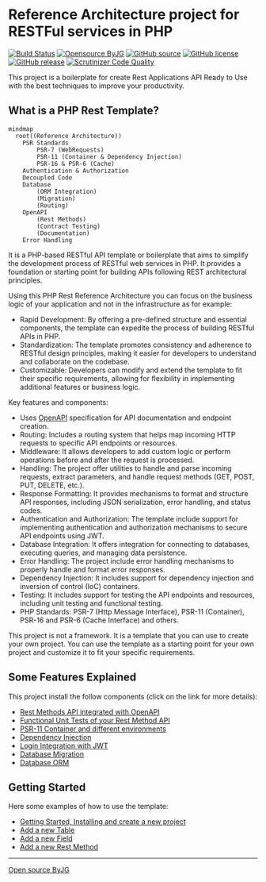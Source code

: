 # Reference Architecture project for RESTFul services in PHP

[![Build Status](https://github.com/byjg/php-rest-template/actions/workflows/build-app-image.yml/badge.svg?branch=master)](https://github.com/byjg/php-rest-template/actions/workflows/build-app-image.yml)
[![Opensource ByJG](https://img.shields.io/badge/opensource-byjg-success.svg)](http://opensource.byjg.com)
[![GitHub source](https://img.shields.io/badge/Github-source-informational?logo=github)](https://github.com/byjg/php-rest-template/)
[![GitHub license](https://img.shields.io/github/license/byjg/php-rest-template.svg)](https://opensource.byjg.com/opensource/licensing.html)
[![GitHub release](https://img.shields.io/github/release/byjg/php-rest-template.svg)](https://github.com/byjg/php-rest-template/releases/)
[![Scrutinizer Code Quality](https://scrutinizer-ci.com/g/byjg/php-rest-template/badges/quality-score.png?b=master)](https://scrutinizer-ci.com/g/byjg/php-rest-template/?branch=master)

This project is a boilerplate for create Rest Applications API Ready to Use with the best techniques to improve your productivity.

## What is a PHP Rest Template?

```mermaid
mindmap
  root((Reference Architecture))
    PSR Standards
        PSR-7 (WebRequests)
        PSR-11 (Container & Dependency Injection)
        PSR-16 & PSR-6 (Cache)
    Authentication & Authorization
    Decoupled Code
    Database
        (ORM Integration)
        (Migration)
        (Routing)
    OpenAPI
        (Rest Methods)
        (Contract Testing)
        (Documentation)
    Error Handling
```

It is a PHP-based RESTful API template or boilerplate that aims to simplify the development process of RESTful web services in PHP.
It provides a foundation or starting point for building APIs following REST architectural principles.

Using this PHP Rest Reference Architecture you can focus on the business logic of your application and not in the infrastructure as for example:

- Rapid Development: By offering a pre-defined structure and essential components, the template can expedite the process of building RESTful APIs in PHP.
- Standardization: The template promotes consistency and adherence to RESTful design principles, making it easier for developers to understand and collaborate on the codebase.
- Customizable: Developers can modify and extend the template to fit their specific requirements, allowing for flexibility in implementing additional features or business logic.

Key features and components:

- Uses [OpenAPI](https://swagger.io/specification/) specification for API documentation and endpoint creation.
- Routing: Includes a routing system that helps map incoming HTTP requests to specific API endpoints or resources.
- Middleware: It allows developers to add custom logic or perform operations before and after the request is processed.
- Handling: The project offer utilities to handle and parse incoming requests, extract parameters, and handle request methods (GET, POST, PUT, DELETE, etc.).
- Response Formatting: It provides mechanisms to format and structure API responses, including JSON serialization, error handling, and status codes.
- Authentication and Authorization: The template include support for implementing authentication and authorization mechanisms to secure API endpoints using JWT.
- Database Integration: It offers integration for connecting to databases, executing queries, and managing data persistence.
- Error Handling: The project include error handling mechanisms to properly handle and format error responses.
- Dependency Injection: It includes support for dependency injection and inversion of control (IoC) containers.
- Testing: It includes support for testing the API endpoints and resources, including unit testing and functional testing.
- PHP Standards: PSR-7 (Http Message Interface), PSR-11 (Container), PSR-16 and PSR-6 (Cache Interface) and others.

This project is not a framework. It is a template that you can use to create your own project. You can use the template as a starting point for your own project and customize it to fit your specific requirements.

## Some Features Explained

This project install the follow components (click on the link for more details):

- [Rest Methods API integrated with OpenAPI](docs/rest.md)
- [Functional Unit Tests of your Rest Method API](docs/functional_test.md)
- [PSR-11 Container and different environments](docs/psr11.md)
- [Dependency Injection](docs/psr11_di.md)
- [Login Integration with JWT](docs/login.md)
- [Database Migration](docs/migration.md)
- [Database ORM](docs/orm.md)

## Getting Started

Here some examples of how to use the template:

- [Getting Started, Installing and create a new project](docs/getting_started.md)
- [Add a new Table](docs/getting_started_01_create_table.md)
- [Add a new Field](docs/getting_started_02_add_new_field.md)
- [Add a new Rest Method](docs/getting_started_03_create_rest_method.md)

----
[Open source ByJG](http://opensource.byjg.com)
